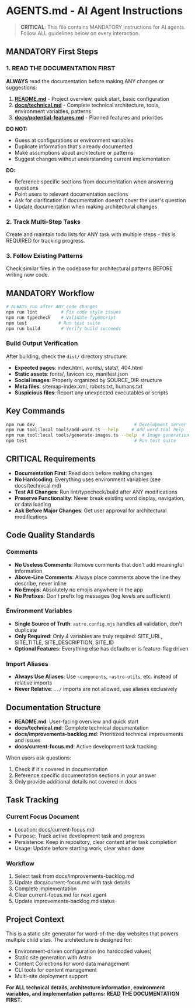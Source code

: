 # AGENTS.md - AI Agent Instructions

> **CRITICAL**: This file contains MANDATORY instructions for AI agents. Follow ALL guidelines below on every interaction.

## MANDATORY First Steps

### 1. READ THE DOCUMENTATION FIRST
**ALWAYS** read the documentation before making ANY changes or suggestions:

1. **[README.md](README.md)** - Project overview, quick start, basic configuration
2. **[docs/technical.md](docs/technical.md)** - Complete technical architecture, tools, environment variables, patterns
3. **[docs/potential-features.md](docs/potential-features.md)** - Planned features and priorities

**DO NOT:**
- Guess at configurations or environment variables
- Duplicate information that's already documented
- Make assumptions about architecture or patterns
- Suggest changes without understanding current implementation

**DO:**
- Reference specific sections from documentation when answering questions
- Point users to relevant documentation sections
- Ask for clarification if documentation doesn't cover the user's question
- Update documentation when making architectural changes

### 2. Track Multi-Step Tasks
Create and maintain todo lists for ANY task with multiple steps - this is REQUIRED for tracking progress.

### 3. Follow Existing Patterns
Check similar files in the codebase for architectural patterns BEFORE writing new code.

## MANDATORY Workflow

```bash
# ALWAYS run after ANY code changes
npm run lint         # Fix code style issues
npm run typecheck    # Validate TypeScript
npm test            # Run test suite
npm run build        # Verify build succeeds
```

### Build Output Verification
After building, check the `dist/` directory structure:
- **Expected pages**: index.html, words/, stats/, 404.html
- **Static assets**: fonts/, favicon.ico, manifest.json
- **Social images**: Properly organized by SOURCE_DIR structure
- **Meta files**: sitemap-index.xml, robots.txt, humans.txt
- **Suspicious files**: Report any unexpected executables or scripts

## Key Commands

```bash
npm run dev                                      # Development server
npm run tool:local tools/add-word.ts --help     # Add word tool help
npm run tool:local tools/generate-images.ts --help  # Image generation tool help
npm test                                         # Run test suite
```

## CRITICAL Requirements

- **Documentation First**: Read docs before making changes
- **No Hardcoding**: Everything uses environment variables (see docs/technical.md)
- **Test All Changes**: Run lint/typecheck/build after ANY modifications
- **Preserve Functionality**: Never break existing word display, navigation, or data loading
- **Ask Before Major Changes**: Get user approval for architectural modifications

## Code Quality Standards

### Comments
- **No Useless Comments**: Remove comments that don't add meaningful information
- **Above-Line Comments**: Always place comments above the line they describe, never inline
- **No Emojis**: Absolutely no emojis anywhere in the app
- **No Prefixes**: Don't prefix log messages (log levels are sufficient)

### Environment Variables
- **Single Source of Truth**: `astro.config.mjs` handles all validation, don't duplicate
- **Only Required**: Only 4 variables are truly required: SITE_URL, SITE_TITLE, SITE_DESCRIPTION, SITE_ID
- **Optional Features**: Everything else has defaults or is feature-flag driven

### Import Aliases
- **Always Use Aliases**: Use `~components`, `~astro-utils`, etc. instead of relative imports
- **Never Relative**: `../` imports are not allowed, use aliases exclusively

## Documentation Structure

- **README.md**: User-facing overview and quick start
- **docs/technical.md**: Complete technical documentation
- **docs/improvements-backlog.md**: Prioritized technical improvements and issues
- **docs/current-focus.md**: Active development task tracking

When users ask questions:
1. Check if it's covered in documentation
2. Reference specific documentation sections in your answer
3. Only provide additional details not covered in docs

## Task Tracking

### Current Focus Document
- Location: docs/current-focus.md
- Purpose: Track active development task and progress
- Persistence: Keep in repository, clear content after task completion
- Usage: Update before starting work, clear when done

### Workflow
1. Select task from docs/improvements-backlog.md
2. Update docs/current-focus.md with task details
3. Complete implementation
4. Clear current-focus.md for next agent
5. Update improvements-backlog.md status

## Project Context

This is a static site generator for word-of-the-day websites that powers multiple child sites. The architecture is designed for:
- Environment-driven configuration (no hardcoded values)
- Static site generation with Astro
- Content Collections for word data management
- CLI tools for content management
- Multi-site deployment support

**For ALL technical details, architecture information, environment variables, and implementation patterns: READ THE DOCUMENTATION FIRST.**